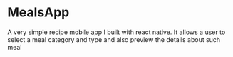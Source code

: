 # MealsApp
A very simple recipe mobile app I built with react native. It allows a user to select a meal category and type and also preview the details about such meal
